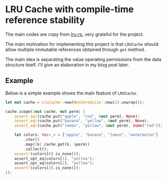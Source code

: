 # LRU Cache with compile-time reference stability

The main codes are copy from [lru-rs](https://github.com/jeromefroe/lru-rs), very grateful for the project.

The main motivation for implementing this project is that `LRUCache` should allow multiple immutable references obtained through `get` method.

The main idea is separating the value operating permissions from the data structure itself. I'll give an elaboration in my blog post later.

## Example

Below is a simple example shows the main feature of `LRUCache`.

```rust
let mut cache = LruCache::new(NonZeroUsize::new(2).unwrap());

cache.scope(|mut cache, mut perm| {
    assert_eq!(cache.put("apple", "red", &mut perm), None);
    assert_eq!(cache.put("banana", "yellow", &mut perm), None);
    assert_eq!(cache.put("lemon", "yellow", &mut perm), Some("red"));

    let colors: Vec<_> = ["apple", "banana", "lemon", "watermelon"]
        .iter()
        .map(|k| cache.get(k, &perm))
        .collect();
    assert!(colors[0].is_none());
    assert_opt_eq(colors[1], "yellow");
    assert_opt_eq(colors[2], "yellow");
    assert!(colors[3].is_none());
});
```
